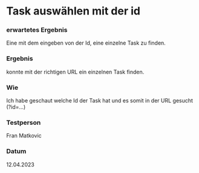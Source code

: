 # Task auswählen mit der id

### erwartetes Ergebnis

Eine mit dem eingeben von der Id, eine einzelne Task zu finden.

### Ergebnis

konnte mit der richtigen URL ein einzelnen Task finden.

### Wie

Ich habe geschaut welche Id der Task hat und es somit in der URL gesucht (?id=...)

### Testperson

Fran Matkovic

### Datum

12.04.2023
